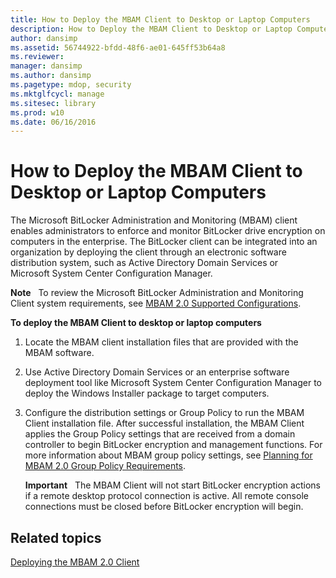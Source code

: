 ```yaml
---
title: How to Deploy the MBAM Client to Desktop or Laptop Computers
description: How to Deploy the MBAM Client to Desktop or Laptop Computers
author: dansimp
ms.assetid: 56744922-bfdd-48f6-ae01-645ff53b64a8
ms.reviewer: 
manager: dansimp
ms.author: dansimp
ms.pagetype: mdop, security
ms.mktglfcycl: manage
ms.sitesec: library
ms.prod: w10
ms.date: 06/16/2016
---
```



# How to Deploy the MBAM Client to Desktop or Laptop Computers


The Microsoft BitLocker Administration and Monitoring (MBAM) client enables administrators to enforce and monitor BitLocker drive encryption on computers in the enterprise. The BitLocker client can be integrated into an organization by deploying the client through an electronic software distribution system, such as Active Directory Domain Services or Microsoft System Center Configuration Manager.

**Note**  
To review the Microsoft BitLocker Administration and Monitoring Client system requirements, see [MBAM 2.0 Supported Configurations](mbam-20-supported-configurations-mbam-2.md).

 

**To deploy the MBAM Client to desktop or laptop computers**

1.  Locate the MBAM client installation files that are provided with the MBAM software.

2.  Use Active Directory Domain Services or an enterprise software deployment tool like Microsoft System Center Configuration Manager to deploy the Windows Installer package to target computers.

3.  Configure the distribution settings or Group Policy to run the MBAM Client installation file. After successful installation, the MBAM Client applies the Group Policy settings that are received from a domain controller to begin BitLocker encryption and management functions. For more information about MBAM group policy settings, see [Planning for MBAM 2.0 Group Policy Requirements](planning-for-mbam-20-group-policy-requirements-mbam-2.md).

    **Important**  
    The MBAM Client will not start BitLocker encryption actions if a remote desktop protocol connection is active. All remote console connections must be closed before BitLocker encryption will begin.

     

## Related topics


[Deploying the MBAM 2.0 Client](deploying-the-mbam-20-client-mbam-2.md)

 

 





